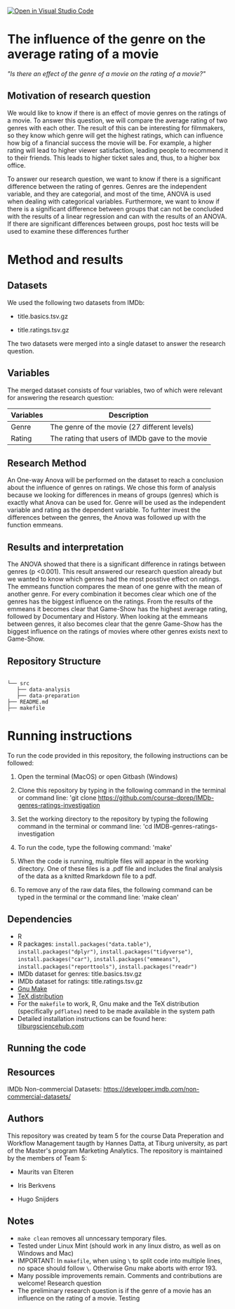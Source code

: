 [![Open in Visual Studio Code](https://classroom.github.com/assets/open-in-vscode-718a45dd9cf7e7f842a935f5ebbe5719a5e09af4491e668f4dbf3b35d5cca122.svg)](https://classroom.github.com/online_ide?assignment_repo_id=11726081&assignment_repo_type=AssignmentRepo)
# The influence of the genre on the average rating of a movie 

_"Is there an effect of the genre of a movie on the rating of a movie?"_


## Motivation of research question

We would like to know if there is an effect of movie genres on the ratings of a movie. To 
answer this question, we will compare the average rating of two genres with each other. The 
result of this can be interesting for filmmakers, so they know which genre will get the highest 
ratings, which can influence how big of a financial success the movie will be. For example, a 
higher rating will lead to higher viewer satisfaction, leading people to recommend it to their 
friends. This leads to higher ticket sales and, thus, to a higher box office. 


To answer our research question, we want to know if there is a significant difference between 
the rating of genres. Genres are the independent variable, and they are categorial, and most 
of the time, ANOVA is used when dealing with categorical variables. Furthermore, we want to 
know if there is a significant difference between groups that can not be concluded with the 
results of a linear regression and can with the results of an ANOVA. If there are significant 
differences between groups, post hoc tests will be used to examine these differences further

# Method and results

## Datasets
We used the following two datasets from IMDb:

-  title.basics.tsv.gz
  
-  title.ratings.tsv.gz


The two datasets were merged into a single dataset to answer the research question.  

## Variables 

The merged dataset consists of four variables, two of which were relevant for answering the research question: 

| Variables | Description                                              |
| ----------|----------------------------------------------------------|
| Genre     | The genre of the movie (27 different levels)             |
| Rating    | The rating that users of IMDb gave to the movie          | 

## Research Method 

An One-way Anova will be performed on the dataset to reach a conclusion about the influence of genres on ratings. We chose this form of analysis because we looking for differences in means of groups (genres) which is exactly what Anova can be used for. Genre will be used as the independent variable and rating as the dependent variable. To furhter invest the differences between the genres, the Anova was followed up with the function emmeans. 

## Results and interpretation 

The ANOVA showed that there is a significant difference in ratings between genres (p <0.001). This result answered our research question already but we wanted to know which genres had the most posstive effect on ratings. The emmeans function compares the mean of one genre with the mean of another genre. For every combination it becomes clear which one of the genres has the biggest influence on the ratings. From the results of the emmeans it becomes clear that Game-Show has the highest average rating, followed by Documentary and History. When looking at the emmeans between genres, it also becomes clear that the genre Game-Show has the biggest influence on the ratings of movies where other genres exists next to Game-Show. 


## Repository Structure 
```

└── src
   ├── data-analysis
   ├── data-preparation
├── README.md
├── makefile
```
# Running instructions 

To run the code provided in this repository, the following instructions can be followed:

1. Open the terminal (MacOS) or open Gitbash (Windows)
   
2. Clone this repository by typing in the following command in the terminal or command line:
    'git clone https://github.com/course-dprep/IMDb-genres-ratings-investigation

3. Set the working directory to the repository by typing the following command in the terminal or command line:
   'cd IMDB-genres-ratings-investigation

4. To run the code, type the following command:
    'make'

5. When the code is running, multiple files will appear in the working directory. One of these files is a .pdf file and includes the final analysis of the data as a knitted Rmarkdown file to a pdf.

6. To remove any of the raw data files, the following command can be typed in the terminal or the command line:
    'make clean' 

## Dependencies
- R 
- R packages: `install.packages("data.table")`, `install.packages("dplyr")`, `install.packages("tidyverse")`, `install.packages("car")`, `install.packages("emmeans")`, `install.packages("reporttools")`, `install.packages("readr")`
- IMDb dataset for genres: title.basics.tsv.gz
- IMDb dataset for ratings: title.ratings.tsv.gz
- [Gnu Make](https://tilburgsciencehub.com/get/make) 
- [TeX distribution](https://tilburgsciencehub.com/get/latex/?utm_campaign=referral-short)
- For the `makefile` to work, R, Gnu make and the TeX distribution (specifically `pdflatex`) need to be made available in the system path 
- Detailed installation instructions can be found here: [tilburgsciencehub.com](http://tilburgsciencehub.com/)

## Running the code 

## Resources 
IMDb Non-commercial Datasets: <https://developer.imdb.com/non-commercial-datasets/>  

## Authors 
This repository was created by team 5 for the course Data Preperation and Workflow Management taugth by Hannes Datta, at Tiburg university, as part of the Master's program Marketing Analytics. The repository is maintained by the members of Team 5: 

-  Maurits van Elteren
  
-  Iris Berkvens
   
-  Hugo Snijders



## Notes
- `make clean` removes all unncessary temporary files. 
- Tested under Linux Mint (should work in any linux distro, as well as on Windows and Mac) 
- IMPORTANT: In `makefile`, when using `\` to split code into multiple lines, no space should follow `\`. Otherwise Gnu make aborts with error 193. 
- Many possible improvements remain. Comments and contributions are welcome!
Research question 
- The preliminary research question is if the genre of a movie has an influence on the rating of a movie. 
Testing
